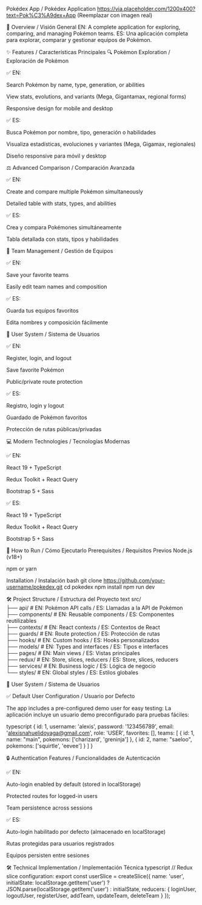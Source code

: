Pokédex App / Pokédex Application
https://via.placeholder.com/1200x400?text=Pok%C3%A9dex+App (Reemplazar con imagen real)




📌 Overview / Visión General
EN: A complete application for exploring, comparing, and managing Pokémon teams.
ES: Una aplicación completa para explorar, comparar y gestionar equipos de Pokémon.





✨ Features / Características Principales
🔍 Pokémon Exploration / Exploración de Pokémon


✅ EN:

Search Pokémon by name, type, generation, or abilities

View stats, evolutions, and variants (Mega, Gigantamax, regional forms)

Responsive design for mobile and desktop



✅ ES:

Busca Pokémon por nombre, tipo, generación o habilidades

Visualiza estadísticas, evoluciones y variantes (Mega, Gigamax, regionales)

Diseño responsive para móvil y desktop




⚖️ Advanced Comparison / Comparación Avanzada

✅ EN:

Create and compare multiple Pokémon simultaneously

Detailed table with stats, types, and abilities


✅ ES:

Crea y compara Pokémones simultáneamente

Tabla detallada con stats, tipos y habilidades




👥 Team Management / Gestión de Equipos


✅ EN:

Save your favorite teams

Easily edit team names and composition



✅ ES:

Guarda tus equipos favoritos

Edita nombres y composición fácilmente





🔐 User System / Sistema de Usuarios


✅ EN:

Register, login, and logout

Save favorite Pokémon

Public/private route protection



✅ ES:

Registro, login y logout

Guardado de Pokémon favoritos

Protección de rutas públicas/privadas




💻 Modern Technologies / Tecnologías Modernas


✅ EN:

React 19 + TypeScript

Redux Toolkit + React Query

Bootstrap 5 + Sass



✅ ES:

React 19 + TypeScript

Redux Toolkit + React Query

Bootstrap 5 + Sass




🚀 How to Run / Cómo Ejecutarlo
Prerequisites / Requisitos Previos
Node.js (v18+)

npm or yarn

Installation / Instalación
bash
git clone https://github.com/your-username/pokedex.git
cd pokedex
npm install
npm run dev





🛠️ Project Structure / Estructura del Proyecto
text
src/  
├── api/                  # EN: Pokémon API calls / ES: Llamadas a la API de Pokémon  
├── components/           # EN: Reusable components / ES: Componentes reutilizables  
├── contexts/             # EN: React contexts / ES: Contextos de React  
├── guards/               # EN: Route protection / ES: Protección de rutas  
├── hooks/                # EN: Custom hooks / ES: Hooks personalizados  
├── models/               # EN: Types and interfaces / ES: Tipos e interfaces  
├── pages/                # EN: Main views / ES: Vistas principales  
├── redux/                # EN: Store, slices, reducers / ES: Store, slices, reducers  
├── services/             # EN: Business logic / ES: Lógica de negocio  
└── styles/               # EN: Global styles / ES: Estilos globales  




👤 User System / Sistema de Usuarios


✅ Default User Configuration / Usuario por Defecto

The app includes a pre-configured demo user for easy testing:
La aplicación incluye un usuario demo preconfigurado para pruebas fáciles:

typescript
{
  id: 1,
  username: 'alexis',
  password: '123456789',
  email: 'alexisnahuelidoyaga@gmail.com',
  role: 'USER',
  favorites: [],
  teams: [
    { id: 1, name: "main", pokemons: ['charizard', 'greninja'] },
    { id: 2, name: "saeloo", pokemons: ['squirtle', 'eevee'] }
  ]
}




🔒 Authentication Features / Funcionalidades de Autenticación


✅ EN:

Auto-login enabled by default (stored in localStorage)

Protected routes for logged-in users

Team persistence across sessions



✅ ES:

Auto-login habilitado por defecto (almacenado en localStorage)

Rutas protegidas para usuarios registrados

Equipos persisten entre sesiones

🛠️ Technical Implementation / Implementación Técnica
typescript
// Redux slice configuration:
export const userSlice = createSlice({
  name: 'user',
  initialState: localStorage.getItem('user') 
    ? JSON.parse(localStorage.getItem('user') 
    : initialState,
  reducers: {
    loginUser, logoutUser, registerUser,
    addTeam, updateTeam, deleteTeam
  }
});
